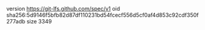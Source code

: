 version https://git-lfs.github.com/spec/v1
oid sha256:5d9146f5bfb82d87df110231bd54fcecf556d5cf0af4d853c92cdf350f277adb
size 3349
